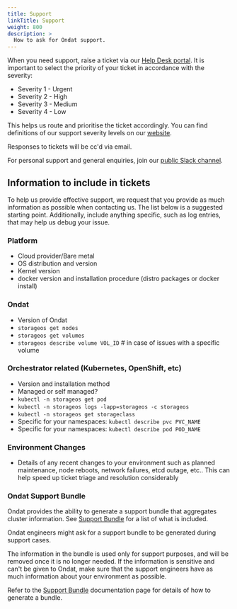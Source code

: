 ```yaml
---
title: Support
linkTitle: Support
weight: 800
description: >
  How to ask for Ondat support.
---
```


When you need support, raise a ticket via our [Help Desk
portal](https://support.storageos.com). It is important to select the priority
of your ticket in accordance with the severity:

* Severity 1 - Urgent
* Severity 2 - High
* Severity 3 - Medium
* Severity 4 - Low

This helps us route and prioritise the ticket accordingly. You can find
definitions of our support severity levels on our
[website](https://storageos.com/support).

Responses to tickets will be cc'd via email.

For personal support and general enquiries, join our [public Slack channel](https://slack.storageos.com).

## Information to include in tickets

To help us provide effective support, we request that you provide as much
information as possible when contacting us. The list below is a suggested
starting point. Additionally, include anything specific, such as log
entries, that may help us debug your issue.

### Platform
- Cloud provider/Bare metal
- OS distribution and version
- Kernel version
- docker version and installation procedure (distro packages or docker install)

### Ondat 
- Version of Ondat
- `storageos get nodes`
- `storageos get volumes`
- `storageos describe volume VOL_ID` # in case of issues with a specific volume

### Orchestrator related (Kubernetes, OpenShift, etc)
- Version and installation method
- Managed or self managed?
- `kubectl -n storageos get pod`
- `kubectl -n storageos logs -lapp=storageos -c storageos`
- `kubectl -n storageos get storageclass`
- Specific for your namespaces: `kubectl describe pvc PVC_NAME`
- Specific for your namespaces: `kubectl describe pod POD_NAME`

### Environment Changes
- Details of any recent changes to your environment such as planned
  maintenance, node reboots, network failures, etcd outage, etc.. This can
  help speed up ticket triage and resolution considerably

### Ondat Support Bundle

Ondat provides the ability to generate a support bundle that aggregates
cluster information. See [Support Bundle](reference/bundles/support_bundle.md) for a list of what is
included.

Ondat engineers might ask for a support bundle to be generated
during support cases.

The information in the bundle is used only for support purposes, and will be
removed once it is no longer needed. If the information is sensitive and can't
be given to Ondat, make sure that the support engineers have as
much information about your environment as possible.

Refer to the [Support Bundle](reference/bundles/support_bundle.md) documentation page for details
of how to generate a bundle.
